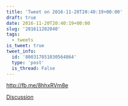 ```yaml
---
title: 'Tweet on 2016-11-20T20:40:19+00:00'
draft: true
date: 2016-11-20T20:40:19+00:00
slug: '201611202040'
tags:
  - tweets
is_tweet: true
tweet_info:
  id: '800317851030564864'
  type: 'post'
  is_thread: False
---
```




<http://fb.me/8hhxRVm8e>

[Discussion](https://x.com/sytelus/status/800317851030564864)
